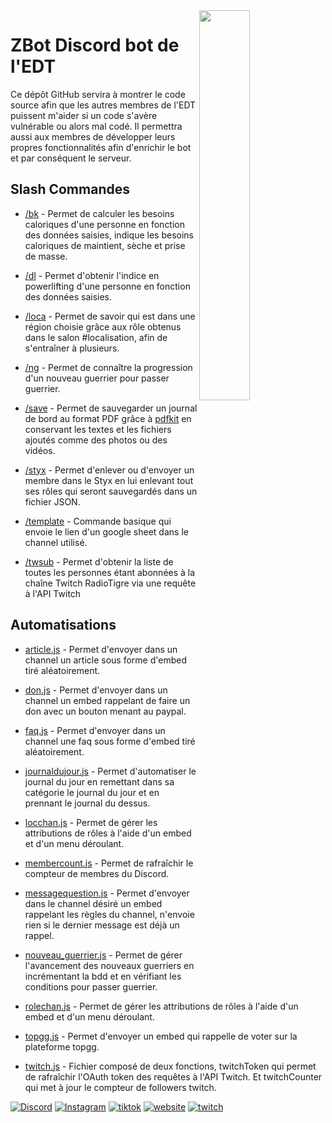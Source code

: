 <img  src="https://i.ibb.co/3rKL6gC/logoZBot.png"  align="right" width="40%"  />

  

# ZBot Discord bot de l'EDT

Ce dépôt GitHub servira à montrer le code source afin que les autres membres de l'EDT puissent m'aider si un code s'avère vulnérable ou alors mal codé. Il permettra aussi aux membres de développer leurs propres fonctionnalités afin d'enrichir le bot et par conséquent le serveur.




## Slash Commandes

  

- [/bk](https://github.com/rochdy0/ZBot/blob/main/SlashCommands/bk.js) - Permet de calculer les besoins caloriques d'une personne en fonction des données saisies, indique les besoins caloriques de maintient, sèche et prise de masse.

- [/dl](https://github.com/rochdy0/ZBot/blob/main/SlashCommands/dl.js) - Permet d'obtenir l'indice en powerlifting d'une personne en fonction des données saisies.

- [/loca](https://github.com/rochdy0/ZBot/blob/main/SlashCommands/loca.js) - Permet de savoir qui est dans une région choisie grâce aux rôle obtenus dans le salon #localisation, afin de s'entraîner à plusieurs.

- [/ng](https://github.com/rochdy0/ZBot/blob/main/SlashCommands/ng.js) - Permet de connaître la progression d'un nouveau guerrier pour passer guerrier.

- [/save](https://github.com/rochdy0/ZBot/blob/main/SlashCommands/save.js) - Permet de sauvegarder un journal de bord au format PDF grâce à [pdfkit](https://www.npmjs.com/package/pdfkit) en conservant les textes et les fichiers ajoutés comme des photos ou des vidéos.

- [/styx](https://github.com/rochdy0/ZBot/blob/main/SlashCommands/styx.js) - Permet d'enlever ou d'envoyer un membre dans le Styx en lui enlevant tout ses rôles qui seront sauvegardés dans un fichier JSON.

- [/template](https://github.com/rochdy0/ZBot/blob/main/SlashCommands/template.js) - Commande basique qui envoie le lien d'un google sheet dans le channel utilisé.

- [/twsub](https://github.com/rochdy0/ZBot/blob/main/SlashCommands/twsub.js) - Permet d'obtenir la liste de toutes les personnes étant abonnées à la chaîne Twitch RadioTigre via une requête à l'API Twitch

  
  
  

## Automatisations

  

- [article.js](https://github.com/rochdy0/ZBot/blob/main/Automatisations/article.js) - Permet d'envoyer dans un channel un article sous forme d'embed tiré aléatoirement.

- [don.js](https://github.com/rochdy0/ZBot/blob/main/Automatisations/don.js) - Permet d'envoyer dans un channel un embed rappelant de faire un don avec un bouton menant au paypal.

- [faq.js](https://github.com/rochdy0/ZBot/blob/main/Automatisations/faq.js) - Permet d'envoyer dans un channel une faq sous forme d'embed tiré aléatoirement.

- [journaldujour.js](https://github.com/rochdy0/ZBot/blob/main/Automatisations/journaldujour.js) - Permet d'automatiser le journal du jour en remettant dans sa catégorie le journal du jour et en prennant le journal du dessus.

- [locchan.js](https://github.com/rochdy0/ZBot/blob/main/Automatisations/locchan.js) - Permet de gérer les attributions de rôles à l'aide d'un embed et d'un menu déroulant.

- [membercount.js](https://github.com/rochdy0/ZBot/blob/main/Automatisations/membercount.js) - Permet de rafraîchir le compteur de membres du Discord.

- [messagequestion.js](https://github.com/rochdy0/ZBot/blob/main/Automatisations/messagequestion.js) - Permet d'envoyer dans le channel désiré un embed rappelant les règles du channel, n'envoie rien si le dernier message est déjà un rappel.

- [nouveau_guerrier.js](https://github.com/rochdy0/ZBot/blob/main/Automatisations/nouveau_guerrier.js) - Permet de gérer l'avancement des nouveaux guerriers en incrémentant la bdd et en vérifiant les conditions pour passer guerrier.

- [rolechan.js](https://github.com/rochdy0/ZBot/blob/main/Automatisations/rolechan.js) - Permet de gérer les attributions de rôles à l'aide d'un embed et d'un menu déroulant.

- [topgg.js](https://github.com/rochdy0/ZBot/blob/main/Automatisations/topgg.js) - Permet d'envoyer un embed qui rappelle de voter sur la plateforme topgg.

- [twitch.js](https://github.com/rochdy0/ZBot/blob/main/Automatisations/twitch.js) - Fichier composé de deux fonctions, twitchToken qui permet de rafraîchir l'OAuth token des requêtes à l'API Twitch. Et twitchCounter qui met à jour le compteur de followers twitch.

[![Discord](https://img.shields.io/badge/Discord-35495e?style=for-the-badge&logo=discord&logoColor=5765f2)](https://discord.gg/ecoledutigre)
[![Instagram](https://img.shields.io/badge/Instagram-20232A?style=for-the-badge&logo=instagram&logoColor=cd3778)](https://www.instagram.com/ecoledutigre/)
[![tiktok](https://img.shields.io/badge/Tiktok-000000?style=for-the-badge&logo=tiktok&logoColor=white)](https://www.tiktok.com/@ecoledutigre)
[![website](https://img.shields.io/badge/Website-d26b29?style=for-the-badge&logo=google&logoColor=ffffff)](https://ecoledutigre.fr)
[![twitch](https://img.shields.io/badge/Twitch-9146ff?style=for-the-badge&logo=twitch&logoColor=ffffff)](https://ecoledutigre.fr)
